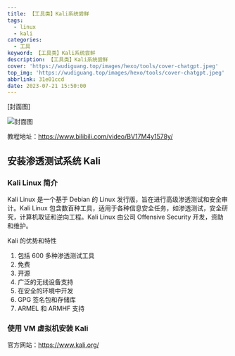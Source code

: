 ```yaml
---
title: 【工具类】Kali系统尝鲜
tags:
  - linux
  - kali
categories:
  - 工具
keyword: 【工具类】Kali系统尝鲜
description: 【工具类】Kali系统尝鲜
cover: 'https://wudiguang.top/images/hexo/tools/cover-chatgpt.jpeg'
top_img: 'https://wudiguang.top/images/hexo/tools/cover-chatgpt.jpeg'
abbrlink: 31e01ccd
date: 2023-07-21 15:50:00
---
```


[封面图]

![封面图](https://wudiguang.top/images/hexo/tools/cover-chatgpt.jpeg)

教程地址：https://www.bilibili.com/video/BV17M4y1578y/

## 安装渗透测试系统 Kali

### Kali Linux 简介

Kali Linux 是一个基于 Debian 的 Linux 发行版，旨在进行高级渗透测试和安全审计。Kali Linux 包含数百种工具，适用于各种信息安全任务，如渗透测试，安全研究，计算机取证和逆向工程。Kali Linux 由公司 Offensive Security 开发，资助和维护。

Kali 的优势和特性

1. 包括 600 多种渗透测试工具
2. 免费
3. 开源
4. 广泛的无线设备支持
5. 在安全的环境中开发
6. GPG 签名包和存储库
7. ARMEL 和 ARMHF 支持

### 使用 VM 虚拟机安装 Kali

官方网站：https://www.kali.org/

